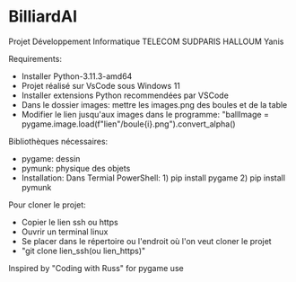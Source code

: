 # BilliardAI
Projet Développement Informatique TELECOM SUDPARIS HALLOUM Yanis

Requirements: 
- Installer Python-3.11.3-amd64
- Projet réalisé sur VsCode sous Windows 11
- Installer extensions Python recommendées par VSCode
- Dans le dossier images: mettre les images.png des boules et de la table
- Modifier le lien jusqu'aux images dans le programme: "ballImage = pygame.image.load(f"lien"/boule{i}.png").convert_alpha()

Bibliothèques nécessaires: 
- pygame: dessin
- pymunk: physique des objets 
- Installation: Dans Termial PowerShell: 1) pip install pygame
                                         2) pip install pymunk 
                                       
Pour cloner le projet:
  - Copier le lien ssh ou https
  - Ouvrir un terminal linux
  - Se placer dans le répertoire ou l'endroit où l'on veut cloner le projet
  - "git clone lien_ssh(ou lien_https)"


Inspired by "Coding with Russ" for pygame use
